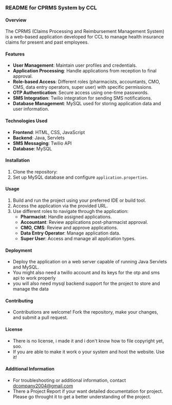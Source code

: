 ### README for CPRMS System by CCL

#### Overview
The CPRMS (Claims Processing and Reimbursement Management System) is a web-based application developed for CCL to manage health insurance claims for present and past employees.

#### Features
- **User Management**: Maintain user profiles and credentials.
- **Application Processing**: Handle applications from reception to final approval.
- **Role-based Access**: Different roles (pharmacists, accountants, CMO, CMS, data entry operators, super user) with specific permissions.
- **OTP Authentication**: Secure access using one-time passwords.
- **SMS Integration**: Twilio integration for sending SMS notifications.
- **Database Management**: MySQL used for storing application data and user information.

#### Technologies Used
- **Frontend**: HTML, CSS, JavaScript
- **Backend**: Java, Servlets
- **SMS Messaging**: Twilio API
- **Database**: MySQL

#### Installation
1. Clone the repository:
2. Set up MySQL database and configure `application.properties`.

#### Usage
1. Build and run the project using your preferred IDE or build tool.
2. Access the application via the provided URL.
3. Use different roles to navigate through the application:
    - **Pharmacist**: Handle assigned applications.
    - **Accountant**: Review applications post-pharmacist approval.
    - **CMO, CMS**: Review and approve applications.
    - **Data Entry Operator**: Manage application data.
    - **Super User**: Access and manage all application types.

#### Deployment
- Deploy the application on a web server capable of running Java Servlets and MySQL.
- You might also need a twillo account and its keys for the otp and sms api to work properly
- you will also need mysql backend support for the project to store and manage the data

#### Contributing
- Contributions are welcome! Fork the repository, make your changes, and submit a pull request.

#### License
- There is no license, i made it and i don't know how to file copyright yet, soo.
- If you are able to make it work o your system and host the website. Use it!

#### Additional Information
- For troubleshooting or additional information, contact dcompany2004@gmail.com
- There a Project Report if your want detailed documentation for project. Please go throught it to get a better understanding of the project.
